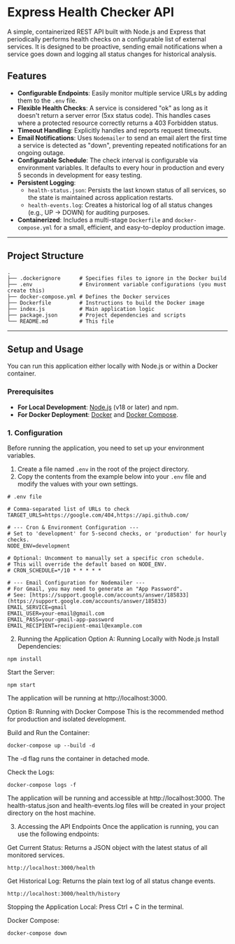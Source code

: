# Express Health Checker API

A simple, containerized REST API built with Node.js and Express that periodically performs health checks on a configurable list of external services. It is designed to be proactive, sending email notifications when a service goes down and logging all status changes for historical analysis.

## Features

- **Configurable Endpoints**: Easily monitor multiple service URLs by adding them to the `.env` file.
- **Flexible Health Checks**: A service is considered "ok" as long as it doesn't return a server error (5xx status code). This handles cases where a protected resource correctly returns a 403 Forbidden status.
- **Timeout Handling**: Explicitly handles and reports request timeouts.
- **Email Notifications**: Uses `Nodemailer` to send an email alert the first time a service is detected as "down", preventing repeated notifications for an ongoing outage.
- **Configurable Schedule**: The check interval is configurable via environment variables. It defaults to every hour in production and every 5 seconds in development for easy testing.
- **Persistent Logging**:
    - `health-status.json`: Persists the last known status of all services, so the state is maintained across application restarts.
    - `health-events.log`: Creates a historical log of all status changes (e.g., UP -> DOWN) for auditing purposes.
- **Containerized**: Includes a multi-stage `Dockerfile` and `docker-compose.yml` for a small, efficient, and easy-to-deploy production image.

---

## Project Structure

```
.
├── .dockerignore      # Specifies files to ignore in the Docker build
├── .env               # Environment variable configurations (you must create this)
├── docker-compose.yml # Defines the Docker services
├── Dockerfile         # Instructions to build the Docker image
├── index.js           # Main application logic
├── package.json       # Project dependencies and scripts
└── README.md          # This file
```

---

## Setup and Usage

You can run this application either locally with Node.js or within a Docker container.

### Prerequisites

* **For Local Development**: [Node.js](https://nodejs.org/) (v18 or later) and npm.
* **For Docker Deployment**: [Docker](https://www.docker.com/products/docker-desktop) and [Docker Compose](https://docs.docker.com/compose/install/).

### 1. Configuration

Before running the application, you need to set up your environment variables.

1.  Create a file named `.env` in the root of the project directory.
2.  Copy the contents from the example below into your `.env` file and modify the values with your own settings.

```dotenv
# .env file

# Comma-separated list of URLs to check
TARGET_URLS=https://google.com/404,https://api.github.com/

# --- Cron & Environment Configuration ---
# Set to 'development' for 5-second checks, or 'production' for hourly checks.
NODE_ENV=development

# Optional: Uncomment to manually set a specific cron schedule.
# This will override the default based on NODE_ENV.
# CRON_SCHEDULE=*/10 * * * * *

# --- Email Configuration for Nodemailer ---
# For Gmail, you may need to generate an "App Password".
# See: [https://support.google.com/accounts/answer/185833](https://support.google.com/accounts/answer/185833)
EMAIL_SERVICE=gmail
EMAIL_USER=your-email@gmail.com
EMAIL_PASS=your-gmail-app-password
EMAIL_RECIPIENT=recipient-email@example.com
```

2. Running the Application
Option A: Running Locally with Node.js
Install Dependencies:

`npm install`

Start the Server:

`npm start`

The application will be running at http://localhost:3000.

Option B: Running with Docker Compose
This is the recommended method for production and isolated development.

Build and Run the Container:

`docker-compose up --build -d`

The -d flag runs the container in detached mode.

Check the Logs:

`docker-compose logs -f`

The application will be running and accessible at http://localhost:3000. The health-status.json and health-events.log files will be created in your project directory on the host machine.

3. Accessing the API Endpoints
Once the application is running, you can use the following endpoints:

Get Current Status: Returns a JSON object with the latest status of all monitored services.

`http://localhost:3000/health`

Get Historical Log: Returns the plain text log of all status change events.

`http://localhost:3000/health/history`

Stopping the Application
Local: Press Ctrl + C in the terminal.

Docker Compose:

`docker-compose down`
